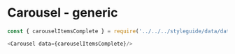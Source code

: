 # Carousel - generic

```js
const { carouselItemsComplete } = require('../../../styleguide/data/data');

<Carousel data={carouselItemsComplete}/>
```
